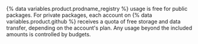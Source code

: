 {% data variables.product.prodname_registry %} usage is free for public packages. For private packages, each account on {% data variables.product.github %} receives a quota of free storage and data transfer, depending on the account's plan. Any usage beyond the included amounts is controlled by budgets.
